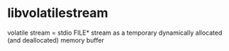 # libvolatilestream
volatile stream = stdio FILE* stream as a temporary dynamically allocated (and deallocated) memory buffer
